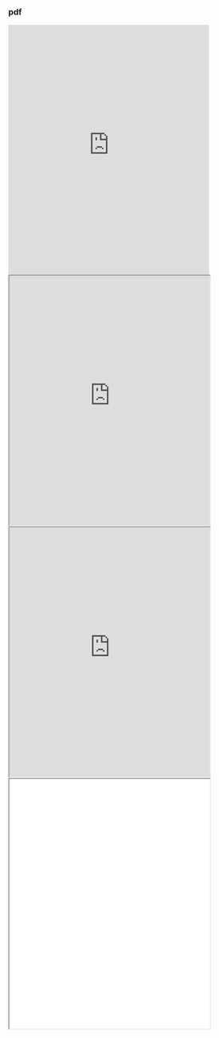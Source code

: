 ### pdf


<iframe id="mypdf" src="https://www.chemguide.co.uk/" frameborder="0" width="80%" height="500"></iframe>
<iframe src="https://www.w3docs.com" width="80%" height="500"></iframe>
</iframe> <iframe src="https://www.physicsandmathstutor.com/" width="80%" height="500"></iframe>
<iframe src="[https://www.physicsandmathstutor.com/](https://github.com/Combustion-is-fun/Combustion-is-fun.github.io/blob/main/documents/Detailed%20Notes%20-%20Section%2002%20Particles%20and%20Radiation%20-%20AQA%20Physics%20A-Level.pdf)" width="80%" height="500"></iframe>
</iframe> 



<object data="/documents/Detailed Notes - Section 02 Particles and Radiation - AQA Physics A-Level.pdf" type="application/pdf" width="80%" height="500px"></object>
